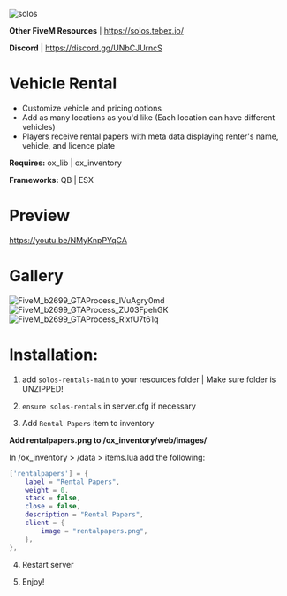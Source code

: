 ![solos](https://github.com/SolosV1/solos-rentals/assets/108097907/8e56354b-9ee1-4566-83b1-04619b71fe43)

**Other FiveM Resources** | https://solos.tebex.io/ 

**Discord**               | https://discord.gg/UNbCJUrncS

# Vehicle Rental 
- Customize vehicle and pricing options
- Add as many locations as you'd like (Each location can have different vehicles)
- Players receive rental papers with meta data displaying renter's name, vehicle, and licence plate

**Requires:** ox_lib | ox_inventory 

**Frameworks:** QB | ESX

# Preview

https://youtu.be/NMyKnpPYqCA 

# Gallery

![FiveM_b2699_GTAProcess_lVuAgry0md](https://github.com/SolosV1/solos-rentals/assets/108097907/497e9bf7-0522-4d5e-93a9-92ff466c6747)
![FiveM_b2699_GTAProcess_ZU03FpehGK](https://github.com/SolosV1/solos-rentals/assets/108097907/cbfbdc3a-7783-4b51-b9fa-3bf3058b6d61)
![FiveM_b2699_GTAProcess_RixfU7t61q](https://github.com/SolosV1/solos-rentals/assets/108097907/579328cf-332a-492d-a111-81c7497b0372)

# Installation:

1. add `solos-rentals-main` to your resources folder | Make sure folder is UNZIPPED!

2. `ensure solos-rentals` in server.cfg if necessary

3. Add `Rental Papers` item to inventory

**Add rentalpapers.png to /ox_inventory/web/images/**

In /ox_inventory > /data > items.lua add the following:

```lua
['rentalpapers'] = {
    label = "Rental Papers",
    weight = 0,
    stack = false,
    close = false,
    description = "Rental Papers",
    client = {
        image = "rentalpapers.png",
    },
},
```
4. Restart server

5. Enjoy!